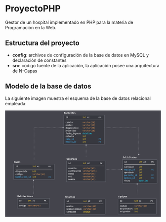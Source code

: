 # ProyectoPHP
Gestor de un hospital implementado en PHP para la materia de Programación en la Web.

## Estructura del proyecto
* **config**: archivos de configuración de la base de datos en MySQL y declaración de constantes
* **src**: codigo fuente de la aplicación, la aplicación posee una arquitectura de N-Capas

## Modelo de la base de datos
La siguiente imagen muestra el esquema de la base de datos relacional empleada:

![Esquema de la Base de Datos](Modelo.png)
